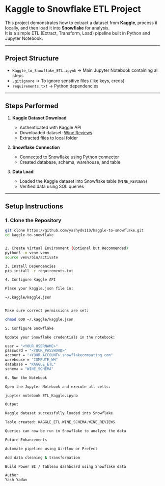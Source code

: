 # Kaggle to Snowflake ETL Project

This project demonstrates how to extract a dataset from **Kaggle**, process it locally, and then load it into **Snowflake** for analysis.  
It is a simple ETL (Extract, Transform, Load) pipeline built in Python and Jupyter Notebook.

---

## Project Structure

- `Kaggle_to_Snowflake_ETL.ipynb` → Main Jupyter Notebook containing all steps  
- `.gitignore` → To ignore sensitive files (like keys, creds)  
- `requirements.txt` → Python dependencies  

---

## Steps Performed

1. **Kaggle Dataset Download**  
   - Authenticated with Kaggle API  
   - Downloaded dataset: [Wine Reviews](https://www.kaggle.com/datasets/zynicide/wine-reviews)  
   - Extracted files to local folder  

2. **Snowflake Connection**  
   - Connected to Snowflake using Python connector  
   - Created database, schema, warehouse, and table  

3. **Data Load**  
   - Loaded the Kaggle dataset into Snowflake table (`WINE_REVIEWS`)  
   - Verified data using SQL queries  

---

## Setup Instructions

### 1. Clone the Repository
```bash
git clone https://github.com/yashydv110/kaggle-to-snowflake.git
cd kaggle-to-snowflake


2. Create Virtual Environment (Optional but Recommended)
python3 -m venv venv
source venv/bin/activate

3. Install Dependencies
pip install -r requirements.txt

4. Configure Kaggle API

Place your kaggle.json file in:

~/.kaggle/kaggle.json


Make sure correct permissions are set:

chmod 600 ~/.kaggle/kaggle.json

5. Configure Snowflake

Update your Snowflake credentials in the notebook:

user = "<YOUR_USERNAME>"
password = "<YOUR_PASSWORD>"
account = "<YOUR_ACCOUNT>.snowflakecomputing.com"
warehouse = "COMPUTE_WH"
database = "KAGGLE_ETL"
schema = "WINE_SCHEMA"

6. Run the Notebook

Open the Jupyter Notebook and execute all cells:

jupyter notebook ETL_Kaggle.ipynb

Output

Kaggle dataset successfully loaded into Snowflake

Table created: KAGGLE_ETL.WINE_SCHEMA.WINE_REVIEWS

Queries can now be run in Snowflake to analyze the data

Future Enhancements

Automate pipeline using Airflow or Prefect

Add data cleaning & transformation

Build Power BI / Tableau dashboard using Snowflake data

Author
Yash Yadav
